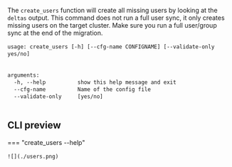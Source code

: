 
The `create_users` function will create all missing users by looking at the `deltas` output. 
This command does not run a full user sync, it only creates missing users on the target cluster. Make sure you run a full user/group sync at the end of the migration. 


~~~
usage: create_users [-h] [--cfg-name CONFIGNAME] [--validate-only yes/no]

                     
arguments:
  -h, --help          show this help message and exit
  --cfg-name          Name of the config file
  --validate-only     [yes/no]
   
~~~
## CLI preview
=== "create_users --help"
  
    ![](./users.png)